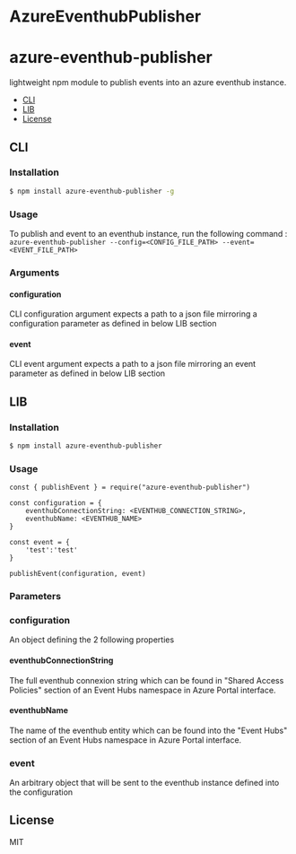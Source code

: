 # AzureEventhubPublisher

azure-eventhub-publisher
==========

lightweight npm module to publish events into an azure eventhub instance.

<!-- TOC -->

- [CLI](#cli)
- [LIB](#lib)
- [License](#license)

<!-- /TOC -->

## CLI

### Installation
```sh
$ npm install azure-eventhub-publisher -g
```

### Usage
To publish and event to an eventhub instance, run the following command :
```azure-eventhub-publisher --config=<CONFIG_FILE_PATH> --event=<EVENT_FILE_PATH>```

### Arguments 

#### configuration
CLI configuration argument expects a path to a json file mirroring a configuration parameter as defined in below LIB section

#### event
CLI event argument expects a path to a json file mirroring an event parameter as defined in below LIB section

## LIB

### Installation
```sh
$ npm install azure-eventhub-publisher
```

### Usage
```
const { publishEvent } = require("azure-eventhub-publisher")

const configuration = {
    eventhubConnectionString: <EVENTHUB_CONNECTION_STRING>,
    eventhubName: <EVENTHUB_NAME>  
}

const event = {
    'test':'test'
}

publishEvent(configuration, event)
```

### Parameters

### configuration 
An object defining the 2 following properties 

#### eventhubConnectionString
The full eventhub connexion string which can be found in "Shared Access Policies" section of an Event Hubs namespace in Azure Portal interface.

#### eventhubName 
The name of the eventhub entity which can be found into the "Event Hubs" section of an Event Hubs namespace in Azure Portal interface.

### event 
An arbitrary object that will be sent to the eventhub instance defined into the configuration

## License

MIT

[npm-url]: https://www.npmjs.com/package/azure-eventhub-publisher